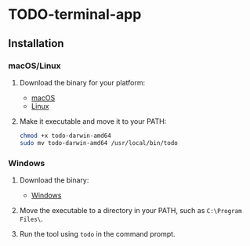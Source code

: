 # TODO-terminal-app

   ## Installation

   ### macOS/Linux

   1. Download the binary for your platform:
      - [macOS](https://github.com/OrestSaban/TODO-terminal-app/releases/download/v1.0.0/todo-darwin-amd64)
      - [Linux](https://github.com/OrestSaban/TODO-terminal-app/releases/download/v1.0.0/todo-linux-amd64)

   2. Make it executable and move it to your PATH:
      ```bash
      chmod +x todo-darwin-amd64
      sudo mv todo-darwin-amd64 /usr/local/bin/todo
      ```

   ### Windows

   1. Download the binary:
      - [Windows](https://github.com/OrestSaban/TODO-terminal-app/releases/download/v1.0.0/todo-windows-amd64.exe)

   2. Move the executable to a directory in your PATH, such as `C:\Program Files\`.

   3. Run the tool using `todo` in the command prompt.
